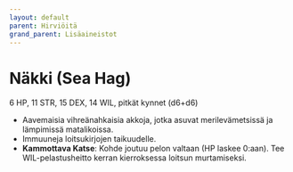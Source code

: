```yaml
---
layout: default
parent: Hirviöitä
grand_parent: Lisäaineistot
---
```


# Näkki (Sea Hag)

6 HP, 11 STR, 15 DEX, 14 WIL, pitkät kynnet (d6+d6)

- Aavemaisia vihreänahkaisia akkoja, jotka asuvat merilevämetsissä ja lämpimissä matalikoissa.
- Immuuneja loitsukirjojen taikuudelle.
- **Kammottava Katse**: Kohde joutuu pelon valtaan (HP laskee 0:aan). Tee WIL-pelastusheitto kerran kierroksessa loitsun murtamiseksi.
